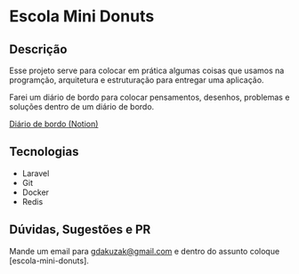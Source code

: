 # Escola Mini Donuts

## Descrição

Esse projeto serve para colocar em prática algumas coisas que usamos na programção, arquitetura e estruturação para entregar uma aplicação.

Farei um diário de bordo para colocar pensamentos, desenhos, problemas e soluções dentro de um diário de bordo.

[Diário de bordo (Notion)](https://buttercup-tuck-793.notion.site/Escola-Mini-Donuts-ee41245e2a594c2a98a3c78d89625942)

## Tecnologias
- Laravel
- Git
- Docker
- Redis

## Dúvidas, Sugestões e PR

Mande um email para gdakuzak@gmail.com e dentro do assunto coloque [escola-mini-donuts].